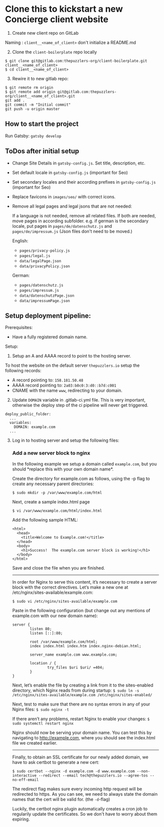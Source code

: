 # Clone this to kickstart a new Concierge client website

1. Create new client repo on GitLab

Naming : `client__<name_of_client>`
don't initialize a README.md

2. Clone the `client-boilerplate` repo locally

```
$ git clone git@gitlab.com:thepuzzlers-org/client-boilerplate.git client__<name_of_client>
$ cd client__<name_of_client>
```

3. Rewire it to new gitlab repo:

```
$ git remote rm origin
$ git remote add origin git@gitlab.com:thepuzzlers-org/client__<name_of_client>.git
git add .
git commit -m "Initial commit"
git push -u origin master
```

## How to start the project

Run Gatsby:
`gatsby develop`

## ToDos after initial setup

- Change Site Details in `gatsby-config.js`. Set title, description, etc.
- Set default locale in `gatsby-config.js` (important for Seo)
- Set secondary locales and their according prefixes in `gatsby-config.js` (important for Seo)
- Replace favicons in `images/seo/` with correct icons.
- Remove all legal pages and legal jsons that are not needed:

  If a language is not needed, remove all related files. If both are needed, move pages in according subfolder.
  e.g. if german is the secondary locale, put pages in `pages/de/datenschutz.js` and `pages/de/impressum.js`
  (Json files don't need to be moved.)

  English:

  - `pages/privacy-policy.js`
  - `pages/legal.js`
  - `data/legalPage.json`
  - `data/privacyPolicy.json`

  German:

  - `pages/datenschutz.js`
  - `pages/impressum.js`
  - `data/datenschutzPage.json`
  - `data/impressumPage.json`

## Setup deployment pipeline:

Prerequisites:

- Have a fully registered domain name.

Setup:

1. Setup an A and AAAA record to point to the hosting server.

To host the website on the default server `thepuzzlers.io` setup the following records:

- A record pointing to: `158.181.50.48`
- AAAA record pointing to: `2a03:b0c0:3:d0::b7d:c001`
- CNAME with the name `www`, redirecting to your domain.

2. Update `DOMAIN` variable in .gitlab-ci.yml file.
   This is very important, otherwise the deploy step of the ci pipeline will never get triggered.

```
deploy_public_folder:
  ...
  variables:
    DOMAIN: example.com
  ...
```

3.  Log in to hosting server and setup the following files:

    ### Add a new server block to nginx

    In the following example we setup a domain called `example.com`, but you should \*replace this with your own domain name\*.

    Create the directory for example.com as follows, using the -p flag to create any necessary parent directories:

    ```
    $ sudo mkdir -p /var/www/example.com/html
    ```

    Next, create a sample index.html page

    ```
    $ vi /var/www/example.com/html/index.html
    ```

    Add the following sample HTML:

    ```
    <html>
      <head>
        <title>Welcome to Example.com!</title>
      </head>
      <body>
        <h1>Success!  The example.com server block is working!</h1>
      </body>
    </html>
    ```

    Save and close the file when you are finished.


    ---

    In order for Nginx to serve this content, it’s necessary to create a server block with the correct directives. Let’s make a new one at /etc/nginx/sites-available/example.com:

    ```
    $ sudo vi /etc/nginx/sites-available/example.com
    ```

    Paste in the following configuration (but  change out any mentions of example.com with our new domain name):
    ```
    server {
            listen 80;
            listen [::]:80;

            root /var/www/example.com/html;
            index index.html index.htm index.nginx-debian.html;

            server_name example.com www.example.com;

            location / {
                    try_files $uri $uri/ =404;
            }
    }
    ```

    Next, let’s enable the file by creating a link from it to the sites-enabled directory, which Nginx reads from during startup:
    `$ sudo ln -s /etc/nginx/sites-available/example.com /etc/nginx/sites-enabled/`

    Next, test to make sure that there are no syntax errors in any of your Nginx files:
    `$ sudo nginx -t`

    If there aren’t any problems, restart Nginx to enable your changes:
    `$ sudo systemctl restart nginx`

    Nginx should now be serving your domain name. You can test this by navigating to http://example.com, where you should see the index.html file we created earlier.

    ---

    Finally, to obtain an SSL certificate for our newly added domain, we have to ask certbot to generate a new cert:
    ```
    $ sudo certbot --nginx -d example.com -d www.example.com --non-interactive --redirect --email tech@thepuzzlers.io --agree-tos --no-eff-email
    ```
    The redirect flag makes sure every incoming http request will be redirected to https.
    As you can see, we need to always state the domain names that the cert will be valid for. (the `-d`-flag)

    Luckily, the certbot nginx plugin automatically creates a cron job to regularily update the certificates. So we don't have to worry about them expiring.
